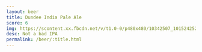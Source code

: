 ```yaml
---
layout: beer
title: Dundee India Pale Ale
score: 6
img: https://scontent.xx.fbcdn.net/v/t1.0-0/p480x480/10342507_10152425240783745_250399849084331418_n.jpg?oh=e5e572cca0a95b3bbc413658c55967ef&oe=5872E29A
desc: Not a bad IPA
permalink: /beer/:title.html
---
```

